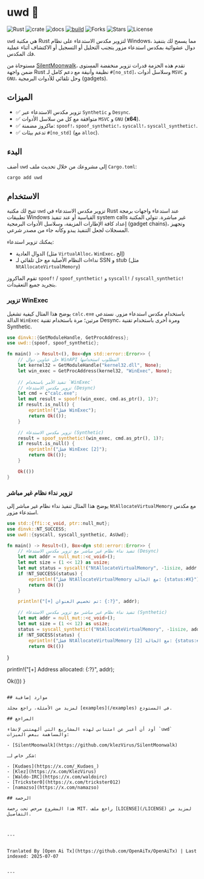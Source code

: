 # uwd 🦀

![Rust](https://img.shields.io/badge/made%20with-Rust-red)
![crate](https://img.shields.io/crates/v/uwd.svg)
![docs](https://docs.rs/uwd/badge.svg)
[![build](https://github.com/joaoviictorti/uwd/actions/workflows/ci.yml/badge.svg)](https://github.com/joaoviictorti/uwd/actions/workflows/ci.yml)
![Forks](https://img.shields.io/github/forks/joaoviictorti/uwd)
![Stars](https://img.shields.io/github/stars/joaoviictorti/uwd)
![License](https://img.shields.io/github/license/joaoviictorti/uwd)

`uwd` هي مكتبة Rust لتزوير مكدس الاستدعاء على نظام Windows، مما يسمح لك بتنفيذ دوال عشوائية بمكدس استدعاء مزور يتجنب التحليل أو التسجيل أو الاكتشاف أثناء عملية فك المكدس.

مستوحاة من [SilentMoonwalk](https://github.com/klezVirus/SilentMoonwalk)، تقدم هذه الحزمة قدرات تزوير منخفضة المستوى ضمن واجهة Rust نظيفة وأنيقة مع دعم كامل لـ `#[no_std]`، وسلاسل أدوات `MSVC` و `GNU`، وحل تلقائي للأدوات البرمجية (gadgets).

## الميزات

- ✅ تزوير مكدس الاستدعاء عبر `Synthetic` و `Desync`.
- ✅ متوافقة مع كل من سلاسل الأدوات `MSVC` و `GNU` (**x64**).
- ✅ ماكروز مضمنة: `spoof!`، `spoof_synthetic!`، `syscall!`، `syscall_synthetic!`.
- ✅ تدعم بيئات `#[no_std]` (مع `alloc`).

## البدء

أضف `uwd` إلى مشروعك من خلال تحديث ملف `Cargo.toml`:
```bash
cargo add uwd
```

## الاستخدام

تتيح لك مكتبة `uwd` تزوير مكدس الاستدعاء في Rust عند استدعاء واجهات برمجة تطبيقات Windows القياسية أو عند تنفيذ system calls غير مباشرة. تتولى المكتبة إعداد كافة الإطارات المزيفة، وسلاسل الأدوات البرمجية (gadget chains)، وتجهيز المسجلات لجعل التنفيذ يبدو وكأنه جاء من مصدر شرعي.

يمكنك تزوير استدعاء:

* الدوال العادية (مثل `VirtualAlloc`، `WinExec`، إلخ)
* نداءات النظام الأصلية مع حل تلقائي لـ SSN و stub (مثل `NtAllocateVirtualMemory`)

تقوم الماكروز `spoof!` / `spoof_synthetic!` و `syscall!` / `syscall_synthetic!` بتجريد جميع التعقيدات.

### تزوير WinExec

يوضح هذا المثال كيفية تشغيل `calc.exe` باستخدام مكدس استدعاء مزور. نستدعي الدالة `WinExec` مرتين؛ مرة باستخدام تقنية Desync، ومرة أخرى باستخدام تقنية Synthetic.

```rs
use dinvk::{GetModuleHandle, GetProcAddress};
use uwd::{spoof, spoof_synthetic};

fn main() -> Result<(), Box<dyn std::error::Error>> {
    // حل عناوين دوال WinAPI المطلوب استخدامها
    let kernel32 = GetModuleHandle("kernel32.dll", None);
    let win_exec = GetProcAddress(kernel32, "WinExec", None);
    
    // تنفيذ الأمر باستخدام `WinExec`
    // تزوير مكدس الاستدعاء (Desync)
    let cmd = c"calc.exe";
    let mut result = spoof!(win_exec, cmd.as_ptr(), 1)?;
    if result.is_null() {
        eprintln!("فشل WinExec");
        return Ok(());
    }

    // تزوير مكدس الاستدعاء (Synthetic)
    result = spoof_synthetic!(win_exec, cmd.as_ptr(), 1)?;
    if result.is_null() {
        eprintln!("فشل WinExec [2]");
        return Ok(());
    }

    Ok(())
}
```

### تزوير نداء نظام غير مباشر

يوضح هذا المثال تنفيذ نداء نظام غير مباشر إلى `NtAllocateVirtualMemory` مع مكدس استدعاء مزور.

```rs
use std::{ffi::c_void, ptr::null_mut};
use dinvk::NT_SUCCESS;
use uwd::{syscall, syscall_synthetic, AsUwd};

fn main() -> Result<(), Box<dyn std::error::Error>> {
    // تنفيذ نداء نظام غير مباشر مع تزوير مكدس الاستدعاء (Desync)
    let mut addr = null_mut::<c_void>();
    let mut size = (1 << 12) as usize;
    let mut status = syscall!("NtAllocateVirtualMemory", -1isize, addr.as_uwd_mut(), 0, size.as_uwd_mut(), 0x3000, 0x04)? as i32;
    if !NT_SUCCESS(status) {
        eprintln!("فشل NtAllocateVirtualMemory مع الحالة: {status:#X}");
        return Ok(())
    }

    println!("[+] تم تخصيص العنوان: {:?}", addr);

    // تنفيذ نداء نظام غير مباشر مع تزوير مكدس الاستدعاء (Synthetic)
    let mut addr = null_mut::<c_void>();
    let mut size = (1 << 12) as usize;
    status = syscall_synthetic!("NtAllocateVirtualMemory", -1isize, addr.as_uwd_mut(), 0, size.as_uwd_mut(), 0x3000, 0x04)? as i32;
    if !NT_SUCESS(status) {
        eprintln!("فشل NtAllocateVirtualMemory مع الحالة [2]: {status:#X}");
        return Ok(())
```
}

println!("[+] Address allocated: {:?}", addr);

Ok(())
}
```

## موارد إضافية

لمزيد من الأمثلة، راجع مجلد [examples](/examples) في المستودع.

## المراجع

أود أن أعبر عن امتناني لهذه المشاريع التي ألهمتني لإنشاء `uwd` والمساهمة ببعض الميزات:

- [SilentMoonwalk](https://github.com/klezVirus/SilentMoonwalk)

شكر خاص لـ:

- [Kudaes](https://x.com/_Kudaes_)
- [Klez](https://x.com/KlezVirus)
- [Waldo-IRC](https://x.com/waldoirc)
- [Trickster0](https://x.com/trickster012)
- [namazso](https://x.com/namazso)

## الرخصة

هذا المشروع مرخص تحت رخصة MIT. راجع ملف [LICENSE](/LICENSE) لمزيد من التفاصيل.


---

Tranlated By [Open Ai Tx](https://github.com/OpenAiTx/OpenAiTx) | Last indexed: 2025-07-07

---